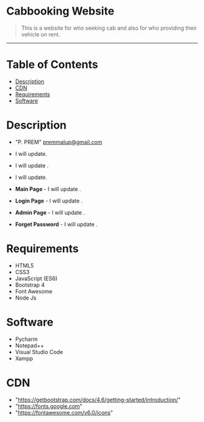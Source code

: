 # Cabbooking Website
> This is a website for who seeking cab and also for who providing their vehicle on rent.
<hr>

# Table of Contents
* [Description](#description)
* [CDN](#cdn)
* [Requirements](#requirements)
* [Software](#software)



 # <a name = "#description"></a>Description
 * "P. PREM" <premmalup@gmail.com>
  * I will update.
  * I will update . 
  * I will update.
  * **Main Page** - I will update .
                    
                    
  * **Login Page** - I will update .
                     
                     
  * **Admin Page** - I will update .
                     
        
  * **Forget Password** - I will update . 
  

 # <a name = "#requirements"></a>Requirements
 * HTML5
 * CSS3
 * JavaScript (ES6)
 * Bootstrap 4
 * Font Awesome
 * Node Js

 # <a name = "#software"></a>Software
 * Pycharm
 * Notepad++
 * Visual Studio Code
 * Xampp

 # <a name = "#cdn"></a>CDN
* "https://getbootstrap.com/docs/4.6/getting-started/introduction/"
* "https://fonts.google.com"
* "https://fontawesome.com/v6.0/icons"
